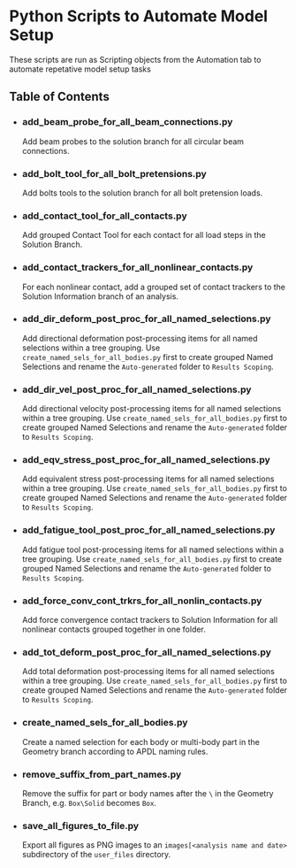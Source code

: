 # Python Scripts to Automate Model Setup

These scripts are run as Scripting objects from the Automation tab to automate repetative model setup tasks

## Table of Contents

- ### add_beam_probe_for_all_beam_connections.py
  Add beam probes to the solution branch for all circular beam connections.
  
- ### add_bolt_tool_for_all_bolt_pretensions.py
  Add bolts tools to the solution branch for all bolt pretension loads.
  
- ### add_contact_tool_for_all_contacts.py
  Add grouped Contact Tool for each contact for all load steps in the Solution Branch.

- ### add_contact_trackers_for_all_nonlinear_contacts.py
  For each nonlinear contact, add a grouped set of contact trackers to the Solution Information branch of an analysis.
  
- ### add_dir_deform_post_proc_for_all_named_selections.py
  Add directional deformation post-processing items for all named selections within a tree grouping.
  Use `create_named_sels_for_all_bodies.py` first to create grouped Named Selections and rename the `Auto-generated` folder to `Results Scoping`.
  
- ### add_dir_vel_post_proc_for_all_named_selections.py
  Add directional velocity post-processing items for all named selections within a tree grouping.
  Use `create_named_sels_for_all_bodies.py` first to create grouped Named Selections and rename the `Auto-generated` folder to `Results Scoping`.
  
- ### add_eqv_stress_post_proc_for_all_named_selections.py
  Add equivalent stress post-processing items for all named selections within a tree grouping.
  Use `create_named_sels_for_all_bodies.py` first to create grouped Named Selections and rename the `Auto-generated` folder to `Results Scoping`.
  
- ### add_fatigue_tool_post_proc_for_all_named_selections.py
  Add fatigue tool post-processing items for all named selections within a tree grouping.
  Use `create_named_sels_for_all_bodies.py` first to create grouped Named Selections and rename the `Auto-generated` folder to `Results Scoping`.
  
- ### add_force_conv_cont_trkrs_for_all_nonlin_contacts.py
  Add force convergence contact trackers to Solution Information for all nonlinear contacts grouped together in one folder.
  
- ### add_tot_deform_post_proc_for_all_named_selections.py
  Add total deformation post-processing items for all named selections within a tree grouping.
  Use `create_named_sels_for_all_bodies.py` first to create grouped Named Selections and rename the `Auto-generated` folder to `Results Scoping`.
  
- ### create_named_sels_for_all_bodies.py
  Create a named selection for each body or multi-body part in the Geometry branch according to APDL naming rules.

- ### remove_suffix_from_part_names.py
  Remove the suffix for part or body names after the `\` in the Geometry Branch, e.g. `Box\Solid` becomes `Box`.
  
- ### save_all_figures_to_file.py
  Export all figures as PNG images to an `images[<analysis name and date>` subdirectory of the `user_files` directory.
  